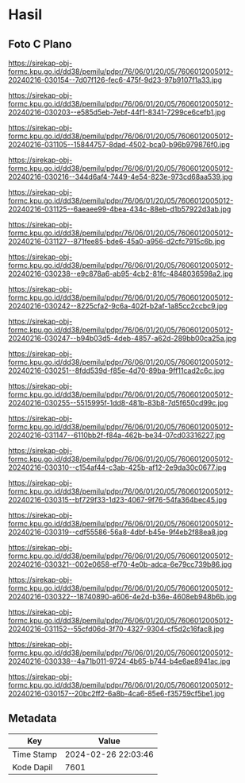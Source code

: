 # Hasil

## Foto C Plano

https://sirekap-obj-formc.kpu.go.id/dd38/pemilu/pdpr/76/06/01/20/05/7606012005012-20240216-030154--7d07f126-fec6-475f-9d23-97b9107f1a33.jpg

https://sirekap-obj-formc.kpu.go.id/dd38/pemilu/pdpr/76/06/01/20/05/7606012005012-20240216-030203--e585d5eb-7ebf-44f1-8341-7299ce6cefb1.jpg

https://sirekap-obj-formc.kpu.go.id/dd38/pemilu/pdpr/76/06/01/20/05/7606012005012-20240216-031105--15844757-8dad-4502-bca0-b96b979876f0.jpg

https://sirekap-obj-formc.kpu.go.id/dd38/pemilu/pdpr/76/06/01/20/05/7606012005012-20240216-030216--344d6af4-7449-4e54-823e-973cd68aa539.jpg

https://sirekap-obj-formc.kpu.go.id/dd38/pemilu/pdpr/76/06/01/20/05/7606012005012-20240216-031125--6aeaee99-4bea-434c-88eb-d1b57922d3ab.jpg

https://sirekap-obj-formc.kpu.go.id/dd38/pemilu/pdpr/76/06/01/20/05/7606012005012-20240216-031127--871fee85-bde6-45a0-a956-d2cfc7915c6b.jpg

https://sirekap-obj-formc.kpu.go.id/dd38/pemilu/pdpr/76/06/01/20/05/7606012005012-20240216-030238--e9c878a6-ab95-4cb2-81fc-4848036598a2.jpg

https://sirekap-obj-formc.kpu.go.id/dd38/pemilu/pdpr/76/06/01/20/05/7606012005012-20240216-030242--8225cfa2-9c6a-402f-b2af-1a85cc2ccbc9.jpg

https://sirekap-obj-formc.kpu.go.id/dd38/pemilu/pdpr/76/06/01/20/05/7606012005012-20240216-030247--b94b03d5-4deb-4857-a62d-289bb00ca25a.jpg

https://sirekap-obj-formc.kpu.go.id/dd38/pemilu/pdpr/76/06/01/20/05/7606012005012-20240216-030251--8fdd539d-f85e-4d70-89ba-9ff11cad2c6c.jpg

https://sirekap-obj-formc.kpu.go.id/dd38/pemilu/pdpr/76/06/01/20/05/7606012005012-20240216-030255--5515995f-1dd8-481b-83b8-7d5f650cd99c.jpg

https://sirekap-obj-formc.kpu.go.id/dd38/pemilu/pdpr/76/06/01/20/05/7606012005012-20240216-031147--6110bb2f-f84a-462b-be34-07cd03316227.jpg

https://sirekap-obj-formc.kpu.go.id/dd38/pemilu/pdpr/76/06/01/20/05/7606012005012-20240216-030310--c154af44-c3ab-425b-af12-2e9da30c0677.jpg

https://sirekap-obj-formc.kpu.go.id/dd38/pemilu/pdpr/76/06/01/20/05/7606012005012-20240216-030315--bf729f33-1d23-4067-9f76-54fa364bec45.jpg

https://sirekap-obj-formc.kpu.go.id/dd38/pemilu/pdpr/76/06/01/20/05/7606012005012-20240216-030319--cdf55586-56a8-4dbf-b45e-9f4eb2f88ea8.jpg

https://sirekap-obj-formc.kpu.go.id/dd38/pemilu/pdpr/76/06/01/20/05/7606012005012-20240216-030321--002e0658-ef70-4e0b-adca-6e79cc739b86.jpg

https://sirekap-obj-formc.kpu.go.id/dd38/pemilu/pdpr/76/06/01/20/05/7606012005012-20240216-030322--18740890-a606-4e2d-b36e-4608eb948b6b.jpg

https://sirekap-obj-formc.kpu.go.id/dd38/pemilu/pdpr/76/06/01/20/05/7606012005012-20240216-031152--55cfd06d-3f70-4327-9304-cf5d2c16fac8.jpg

https://sirekap-obj-formc.kpu.go.id/dd38/pemilu/pdpr/76/06/01/20/05/7606012005012-20240216-030338--4a71b011-9724-4b65-b744-b4e6ae8941ac.jpg

https://sirekap-obj-formc.kpu.go.id/dd38/pemilu/pdpr/76/06/01/20/05/7606012005012-20240216-030157--20bc2ff2-6a8b-4ca6-85e6-f35759cf5be1.jpg


## Metadata

| Key        | Value               |
| ---------- | ------------------- |
| Time Stamp | 2024-02-26 22:03:46 |
| Kode Dapil | 7601                |



